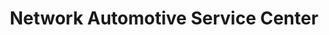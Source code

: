 ---
title: "Network Automotive Service Center"
url: /queen-creek/network-automotive-service-center/
shop: car repair
---